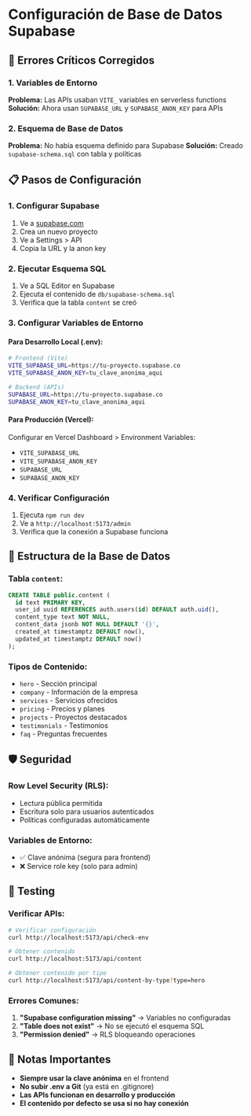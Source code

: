 # Configuración de Base de Datos Supabase

## 🚨 Errores Críticos Corregidos

### **1. Variables de Entorno**
**Problema:** Las APIs usaban `VITE_` variables en serverless functions
**Solución:** Ahora usan `SUPABASE_URL` y `SUPABASE_ANON_KEY` para APIs

### **2. Esquema de Base de Datos**
**Problema:** No había esquema definido para Supabase
**Solución:** Creado `supabase-schema.sql` con tabla y políticas

## 📋 Pasos de Configuración

### **1. Configurar Supabase**
1. Ve a [supabase.com](https://supabase.com)
2. Crea un nuevo proyecto
3. Ve a Settings > API
4. Copia la URL y la anon key

### **2. Ejecutar Esquema SQL**
1. Ve a SQL Editor en Supabase
2. Ejecuta el contenido de `db/supabase-schema.sql`
3. Verifica que la tabla `content` se creó

### **3. Configurar Variables de Entorno**

#### **Para Desarrollo Local (.env):**
```bash
# Frontend (Vite)
VITE_SUPABASE_URL=https://tu-proyecto.supabase.co
VITE_SUPABASE_ANON_KEY=tu_clave_anonima_aqui

# Backend (APIs)
SUPABASE_URL=https://tu-proyecto.supabase.co
SUPABASE_ANON_KEY=tu_clave_anonima_aqui
```

#### **Para Producción (Vercel):**
Configurar en Vercel Dashboard > Environment Variables:
- `VITE_SUPABASE_URL`
- `VITE_SUPABASE_ANON_KEY`
- `SUPABASE_URL`
- `SUPABASE_ANON_KEY`

### **4. Verificar Configuración**
1. Ejecuta `npm run dev`
2. Ve a `http://localhost:5173/admin`
3. Verifica que la conexión a Supabase funciona

## 🔧 Estructura de la Base de Datos

### **Tabla `content`:**
```sql
CREATE TABLE public.content (
  id text PRIMARY KEY,
  user_id uuid REFERENCES auth.users(id) DEFAULT auth.uid(),
  content_type text NOT NULL,
  content_data jsonb NOT NULL DEFAULT '{}',
  created_at timestamptz DEFAULT now(),
  updated_at timestamptz DEFAULT now()
);
```

### **Tipos de Contenido:**
- `hero` - Sección principal
- `company` - Información de la empresa
- `services` - Servicios ofrecidos
- `pricing` - Precios y planes
- `projects` - Proyectos destacados
- `testimonials` - Testimonios
- `faq` - Preguntas frecuentes

## 🛡️ Seguridad

### **Row Level Security (RLS):**
- Lectura pública permitida
- Escritura solo para usuarios autenticados
- Políticas configuradas automáticamente

### **Variables de Entorno:**
- ✅ Clave anónima (segura para frontend)
- ❌ Service role key (solo para admin)

## 🚀 Testing

### **Verificar APIs:**
```bash
# Verificar configuración
curl http://localhost:5173/api/check-env

# Obtener contenido
curl http://localhost:5173/api/content

# Obtener contenido por tipo
curl http://localhost:5173/api/content-by-type?type=hero
```

### **Errores Comunes:**
1. **"Supabase configuration missing"** → Variables no configuradas
2. **"Table does not exist"** → No se ejecutó el esquema SQL
3. **"Permission denied"** → RLS bloqueando operaciones

## 📝 Notas Importantes

- **Siempre usar la clave anónima** en el frontend
- **No subir .env a Git** (ya está en .gitignore)
- **Las APIs funcionan en desarrollo y producción**
- **El contenido por defecto se usa si no hay conexión**